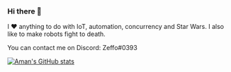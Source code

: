 ### Hi there 👋

I ❤️ anything to do with IoT, automation, concurrency and Star Wars. I also like to make robots fight to death.

You can contact me on Discord: Zeffo#0393

[![Aman's GitHub stats](https://github-readme-stats.vercel.app/api?username=zeffo)](https://github.com/anuraghazra/github-readme-stats)


